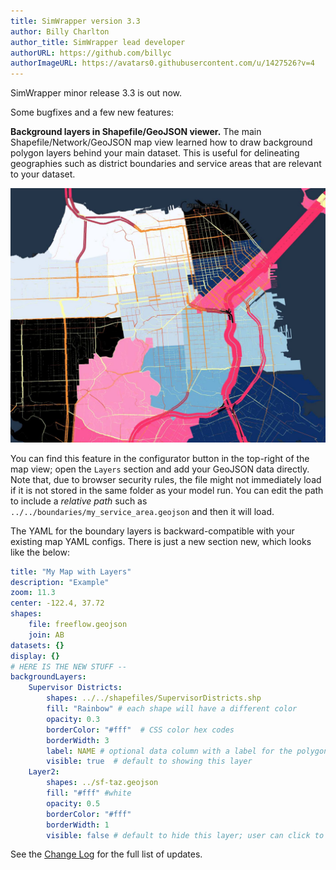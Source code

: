 ```yaml
---
title: SimWrapper version 3.3
author: Billy Charlton
author_title: SimWrapper lead developer
authorURL: https://github.com/billyc
authorImageURL: https://avatars0.githubusercontent.com/u/1427526?v=4
---
```


SimWrapper minor release 3.3 is out now.

Some bugfixes and a few new features:

**Background layers in Shapefile/GeoJSON viewer.** The main Shapefile/Network/GeoJSON map view
learned how to draw background polygon layers behind your main dataset. This is useful for
delineating geographies such as district boundaries and service areas that are relevant to your
dataset.

![Background Layers behind a network plot](assets/layers.jpg)

You can find this feature in the configurator button in the top-right of the map view; open the
`Layers` section and add your GeoJSON data directly. Note that, due to browser security rules, the
file might not immediately load if it is not stored in the same folder as your model run. You can
edit the path to include a _relative path_ such as `../../boundaries/my_service_area.geojson` and
then it will load.

The YAML for the boundary layers is backward-compatible with your existing map YAML configs. There
is just a new section new, which looks like the below:

```yaml
title: "My Map with Layers"
description: "Example"
zoom: 11.3
center: -122.4, 37.72
shapes:
    file: freeflow.geojson
    join: AB
datasets: {}
display: {}
# HERE IS THE NEW STUFF --
backgroundLayers:
    Supervisor Districts:
        shapes: ../../shapefiles/SupervisorDistricts.shp
        fill: "Rainbow" # each shape will have a different color
        opacity: 0.3
        borderColor: "#fff"  # CSS color hex codes
        borderWidth: 3
        label: NAME # optional data column with a label for the polygon
        visible: true  # default to showing this layer
    Layer2:
        shapes: ../sf-taz.geojson
        fill: "#fff" #white
        opacity: 0.5
        borderColor: "#fff"
        borderWidth: 1
        visible: false # default to hide this layer; user can click to add it
```

See the [Change Log](../docs/changelog) for the full list of updates.

